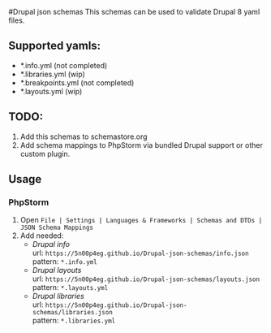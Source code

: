 #Drupal json schemas
This schemas can be used to validate Drupal 8 yaml files.

## Supported yamls:
* *.info.yml (not completed)
* *.libraries.yml (wip) 
* *.breakpoints.yml (not completed)
* *.layouts.yml (wip)

## TODO:
1. Add this schemas to schemastore.org
1. Add schema mappings to PhpStorm via bundled Drupal support or other custom plugin.  

## Usage
### PhpStorm
1. Open `File | Settings | Languages & Frameworks | Schemas and DTDs | JSON Schema Mappings`
1. Add needed:
   * *Drupal info*   
   url: `https://5n00p4eg.github.io/Drupal-json-schemas/info.json`   
   pattern: `*.info.yml`
   * *Drupal layouts*   
   url: `https://5n00p4eg.github.io/Drupal-json-schemas/layouts.json`   
   pattern: `*.layouts.yml`
   * *Drupal libraries*   
   url: `https://5n00p4eg.github.io/Drupal-json-schemas/libraries.json`   
   pattern: `*.libraries.yml`